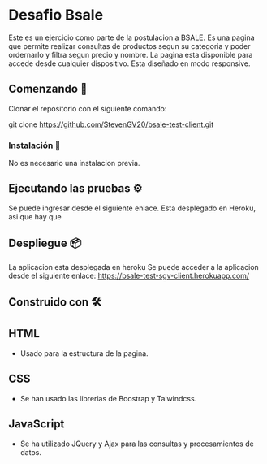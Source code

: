 # Desafio Bsale

Este es un ejercicio como parte de la postulacion a BSALE.
Es una pagina que permite realizar consultas de productos segun su categoria y poder ordernarlo y filtra segun precio y nombre.
La pagina esta disponible para accede desde cualquier dispositivo. Esta diseñado en modo responsive.

## Comenzando 🚀

Clonar el repositorio con el siguiente comando:

git clone https://github.com/StevenGV20/bsale-test-client.git

### Instalación 🔧

No es necesario una instalacion previa.

## Ejecutando las pruebas ⚙️

Se puede ingresar desde el siguiente enlace. Esta desplegado en Heroku, asi que hay que

## Despliegue 📦

La aplicacion esta desplegada en heroku
Se puede acceder a la aplicacion desde el siguiente enlace: https://bsale-test-sgv-client.herokuapp.com/

## Construido con 🛠️

## HTML

- Usado para la estructura de la pagina.

## CSS

- Se han usado las librerias de Boostrap y Talwindcss.

## JavaScript

- Se ha utilizado JQuery y Ajax para las consultas y procesamientos de datos.
